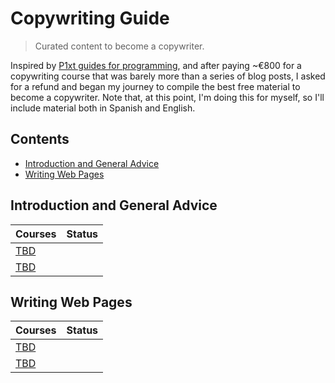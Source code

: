 # Copywriting Guide
> Curated content to become a copywriter.

Inspired by [P1xt guides for programming](https://github.com/P1xt/p1xt-guides), and after paying ~€800 for a copywriting course that was barely more than a series of blog posts, I asked for a refund and began my journey to compile the best free material to become a copywriter.
Note that, at this point, I'm doing this for myself, so I'll include material both in Spanish and English.

## Contents

- [Introduction and General Advice](#Introduction-and-General-Advice)
- [Writing Web Pages](#Writing-Web-Pages)


## Introduction and General Advice
| Courses                                                       | Status |
| :------------------------------------------------------------ | :----: |
| [TBD](https://www.)         |        |
| [TBD](https://www.)       |        |

## Writing Web Pages
| Courses                                                       | Status |
| :------------------------------------------------------------ | :----: |
| [TBD](https://www.)         |        |
| [TBD](https://www.)       |        |
